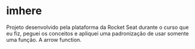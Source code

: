 # imhere
Projeto desenvolvido  pela plataforma da Rocket Seat  durante o curso que eu fiz, peguei os conceitos  e apliquei uma padronização de usar somente uma  função. A arrow function.
